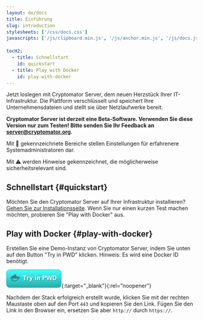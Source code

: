 ```yaml
---
layout: de/docs
title: Einführung
slug: introduction
stylesheets: ['/css/docs.css']
javascripts: ['/js/clipboard.min.js', '/js/anchor.min.js', '/js/docs.js']

tocH2:
  - title: Schnellstart
    id: quickstart
  - title: Play with Docker
    id: play-with-docker
---
```

<p class="lead">Jetzt loslegen mit Cryptomator Server, dem neuen Herzstück Ihrer IT-Infrastruktur. Die Plattform verschlüsselt und speichert Ihre Unternehmensdateien und stellt sie über Netzlaufwerke bereit.</p>

**Cryptomator Server ist derzeit eine Beta-Software. Verwenden Sie diese Version nur zum Testen! Bitte senden Sie Ihr Feedback an [server@cryptomator.org](mailto:server@cryptomator.org).**

Mit :wrench: gekennzeichnete Bereiche stellen Einstellungen für erfahrenere Systemadministratoren dar.

Mit :warning: werden Hinweise gekennzeichnet, die möglicherweise sicherheitsrelevant sind.

## Schnellstart {#quickstart}
Möchten Sie den Cryptomator Server auf Ihrer Infrastruktur installieren? [Gehen Sie zur Installationsseite](/docs/installation/). Wenn Sie nur einen kurzen Test machen möchten, probieren Sie "Play with Docker" aus.

## Play with Docker {#play-with-docker}
Erstellen Sie eine Demo-Instanz von Cryptomator Server, indem Sie unten auf den Button "Try in PWD" klicken. Hinweis: Es wird eine Docker ID benötigt.

[![Try in PWD](/assets/pwd/button.png)](http://play-with-docker.com/?stack=https%3A%2F%2Fserver.cryptomator.org%2Fassets%2Fpwd%2Fdocker-compose.yml&stack_name=cryptomator-server){:target="_blank"}{:rel="noopener"}

Nachdem der Stack erfolgreich erstellt wurde, klicken Sie mit der rechten Maustaste oben auf den Port `443` und kopieren Sie den Link. Fügen Sie den Link in den Browser ein, ersetzen Sie aber `http://` durch `https://`.
